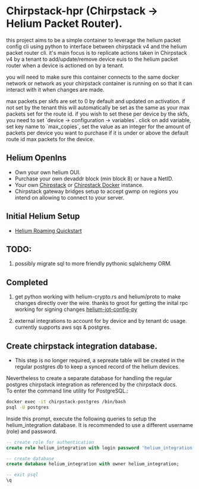 # Chirpstack-hpr (Chirpstack -> Helium Packet Router).
<p>
this project aims to be a simple container to leverage the helium packet config cli using python to interface between chirpstack v4 and the helium packet router cli. it's main focus is to replicate actions taken in Chirpstack v4 by a tenant to add/update/remove device euis to the helium packet router when a device is actioned on by a tenant.</p>
<p>
you will need to make sure this container connects to the same docker network or network as your chirpstack container is running on so that it can interact with it when changes are made.
</p>
<p>
max packets per skfs are set to 0 by default and updated on activation. if not set by the tenant this will automatically be set as the same as your max packets set for the route id. if you wish to set these per device by the skfs, you need to set `device -> configuration -> variables`. click on add variable, set key name to `max_copies`, set the value as an integer for the amount of packets per device you want to purchase if it is under or above the default route id max packets for the device.
</p>

## Helium Openlns
- Own your own helium OUI.
- Purchase your own devaddr block (min block 8) or have a NetID.
- Your own [Chirpstack](https://github.com/chirpstack/chirpstack) or [Chirpstack Docker](https://github.com/chirpstack/chirpstack-docker) instance.
- Chirpstack gateway bridges setup to accept gwmp on regions you intend on allowing to connect to your server.

## Initial Helium Setup
- [Helium Roaming Quickstart](https://docs.helium.com/iot/lorawan-roaming/#roaming-quickstart)

## TODO:
1. possibly migrate sql to more friendly pythonic sqlalchemy ORM.

## Completed
1. get python working with helium-crypto.rs and helium/proto to make changes directly over the wire.
thanks to groot for getting the inital rpc working for signing changes [helium-iot-config-py](https://github.com/mawdegroot/helium-iot-config-py)

2. external integrations to account for by device and by tenant dc usage. currently supports aws sqs & postgres.

## Create chirpstack integration database.
- This step is no longer required, a sepreate table will be created in the regular postgres db to keep a synced record of
the helium devices.

Nevertheless to create a separate database for handling the regular postgres chirpstack integration as referenced by the
chirpstack docs.<br />
To enter the command line utility for PostgreSQL.:
```sh
docker exec -it chirpstack-postgres /bin/bash
psql -U postgres
```

Inside this prompt, execute the following queries to setup the helium_integration database. It is recommended to use a different username (role) and password.

```sql
-- create role for authentication
create role helium_integration with login password 'helium_integration';

-- create database
create database helium_integration with owner helium_integration;

-- exit psql
\q
```

